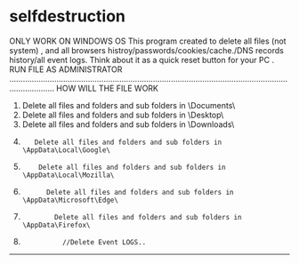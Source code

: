 # selfdestruction
ONLY WORK ON WINDOWS OS
This program created to delete all files (not system) , and all browsers histroy/passwords/cookies/cache./DNS records history/all event logs. 
Think about it as a quick reset button for your PC .
RUN FILE AS ADMINISTRATOR
................................................................................................................................................
HOW WILL THE FILE WORK 
1) Delete all files and folders and sub folders in \Documents\
2)  Delete all files and folders and sub folders in \Desktop\
3)    Delete all files and folders and sub folders in \Downloads\
4)        Delete all files and folders and sub folders in \AppData\Local\Google\
5)         Delete all files and folders and sub folders in \AppData\Local\Mozilla\   
6)           Delete all files and folders and sub folders in \AppData\Microsoft\Edge\ 
7)             Delete all files and folders and sub folders in \AppData\Firefox\
8)               //Delete Event LOGS..
-------------------------------------------------------------------------------------------------------------------------------------------------

